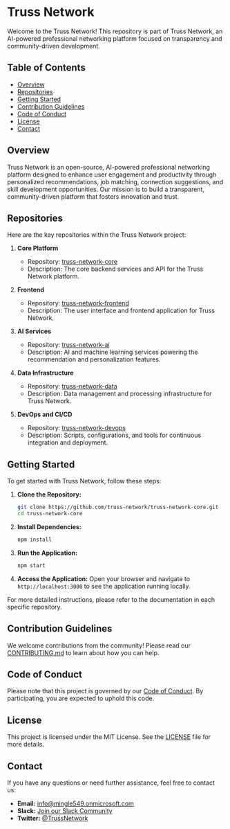 

# Truss Network

Welcome to the Truss Network! This repository is part of Truss Network, an AI-powered professional networking platform focused on transparency and community-driven development.

## Table of Contents

- [Overview](#overview)
- [Repositories](#repositories)
- [Getting Started](#getting-started)
- [Contribution Guidelines](#contribution-guidelines)
- [Code of Conduct](#code-of-conduct)
- [License](#license)
- [Contact](#contact)

## Overview

Truss Network is an open-source, AI-powered professional networking platform designed to enhance user engagement and productivity through personalized recommendations, job matching, connection suggestions, and skill development opportunities. Our mission is to build a transparent, community-driven platform that fosters innovation and trust.

## Repositories

Here are the key repositories within the Truss Network project:

1. **Core Platform**
   - Repository: [truss-network-core](https://github.com/truss-network/truss-network-core)
   - Description: The core backend services and API for the Truss Network platform.

2. **Frontend**
   - Repository: [truss-network-frontend](https://github.com/truss-network/truss-network-frontend)
   - Description: The user interface and frontend application for Truss Network.

3. **AI Services**
   - Repository: [truss-network-ai](https://github.com/truss-network/truss-network-ai)
   - Description: AI and machine learning services powering the recommendation and personalization features.

4. **Data Infrastructure**
   - Repository: [truss-network-data](https://github.com/truss-network/truss-network-data)
   - Description: Data management and processing infrastructure for Truss Network.

5. **DevOps and CI/CD**
   - Repository: [truss-network-devops](https://github.com/truss-network/truss-network-devops)
   - Description: Scripts, configurations, and tools for continuous integration and deployment.

## Getting Started

To get started with Truss Network, follow these steps:

1. **Clone the Repository:**
   ```bash
   git clone https://github.com/truss-network/truss-network-core.git
   cd truss-network-core
   ```

2. **Install Dependencies:**
   ```bash
   npm install
   ```

3. **Run the Application:**
   ```bash
   npm start
   ```

4. **Access the Application:**
   Open your browser and navigate to `http://localhost:3000` to see the application running locally.

For more detailed instructions, please refer to the documentation in each specific repository.

## Contribution Guidelines

We welcome contributions from the community! Please read our [CONTRIBUTING.md](CONTRIBUTING.md) to learn about how you can help.

## Code of Conduct

Please note that this project is governed by our [Code of Conduct](CODE_OF_CONDUCT.md). By participating, you are expected to uphold this code.

## License

This project is licensed under the MIT License. See the [LICENSE](LICENSE) file for more details.

## Contact

If you have any questions or need further assistance, feel free to contact us:

- **Email:** info@mingle549.onmicrosoft.com
- **Slack:** [Join our Slack Community](https://join.slack.com/t/trussnetwork/shared_invite/abc123)
- **Twitter:** [@TrussNetwork](https://twitter.com/TrussNetwork)
```

